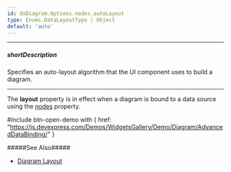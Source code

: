 ```yaml
---
id: dxDiagram.Options.nodes.autoLayout
type: Enums.DataLayoutType | Object
default: 'auto'
---
```

---
##### shortDescription
Specifies an auto-layout algorithm that the UI component uses to build a diagram.

---
The **layout** property is in effect when a diagram is bound to a data source using the [nodes](/api-reference/10%20UI%20Components/dxDiagram/1%20Configuration/nodes '/Documentation/ApiReference/UI_Components/dxDiagram/Configuration/nodes/') property.

#include btn-open-demo with {
    href: "https://js.devexpress.com/Demos/WidgetsGallery/Demo/Diagram/AdvancedDataBinding/"
}

#####See Also#####
- [Diagram Layout](/concepts/05%20UI%20Components/Diagram/10%20Data%20Binding/35%20Diagram%20Layout.md '/Documentation/Guide/UI_Components/Diagram/Data_Binding/#Diagram_Layout')